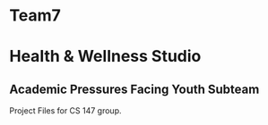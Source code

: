 # Team7
# Health & Wellness Studio
## Academic Pressures Facing Youth Subteam

Project Files for CS 147 group. 
